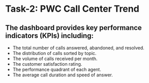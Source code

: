 <h1>Task-2: PWC Call Center Trend</h1>
<h2>The dashboard provides key performance indicators (KPIs) including:</h2>
<ul>
    <li>The total number of calls answered, abandoned, and resolved.</li>
    <li>The distribution of calls sorted by topic.</li>
    <li>The volume of calls received per month.</li>
    <li>The customer satisfaction rating.</li>
    <li>The performance quadrant of each agent.</li>
    <li>The average call duration and speed of answer.</li>
</ul>

